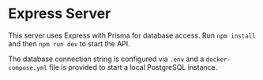 # Express Server

This server uses Express with Prisma for database access. Run `npm install` and then `npm run dev` to start the API.

The database connection string is configured via `.env` and a `docker-compose.yml` file is provided to start a local PostgreSQL instance.
